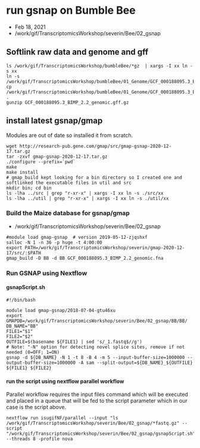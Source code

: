# run gsnap on Bumble Bee

* Feb 18, 2021
* /work/gif/TranscriptomicsWorkshop/severin/Bee/02_gsnap

## Softlink raw data and genome and gff

```
ls /work/gif/TranscriptomicsWorkshop/bumbleBee/*gz  | xargs -I xx ln -s xx
ln -s /work/gif/TranscriptomicsWorkshop/bumbleBee/01_Genome/GCF_000188095.3_BIMP_2.2_genomic.fna
cp /work/gif/TranscriptomicsWorkshop/bumbleBee/01_Genome/GCF_000188095.3_BIMP_2.2_genomic.gff.gz .
gunzip GCF_000188095.3_BIMP_2.2_genomic.gff.gz

```


## install latest gsnap/gmap
Modules are  out of date so installed it from scratch.  

```
wget http://research-pub.gene.com/gmap/src/gmap-gsnap-2020-12-17.tar.gz
tar -zxvf gmap-gsnap-2020-12-17.tar.gz
./configure --prefix=`pwd`
make
make install
# gmap_build kept looking for a bin directory so I created one and softlinked the executable files in util and src
mkdir bin; cd bin
ls -lha ../src | grep "r-xr-x" | xargs -I xx ln -s ./src/xx
ls -lha ../util | grep "r-xr-x" | xargs -I xx ln -s ./util/xx

```

### Build the Maize database for gsnap/gmap

* /work/gif/TranscriptomicsWorkshop/severin/Bee/02_gsnap

```
#module load gmap-gsnap  # version 2019-05-12-zjqshxf
salloc -N 1 -n 36 -p huge -t 4:00:00
export PATH=/work/gif/TranscriptomicsWorkshop/severin/gmap-2020-12-17/src/:$PATH
gmap_build -D BB -d BB GCF_000188095.3_BIMP_2.2_genomic.fna
```

### Run GSNAP using Nextflow

####  gsnapScript.sh
```
#!/bin/bash

module load gmap-gsnap/2018-07-04-gtu46xu
export GMAPDB=/work/gif/TranscriptomicsWorkshop/severin/Bee/02_gsnap/BB/BB/
DB_NAME="BB"
FILE1="$1"
FILE2="$2"
OUTFILE=$(basename ${FILE1} | sed 's/_1.fastq$//g')
# Note: "-N" option for detecting novel splice sites, remove if not needed (0=OFF; 1=ON)
gsnap -d ${DB_NAME} -N 1 -t 8 -B 4 -m 5 --input-buffer-size=1000000 --output-buffer-size=1000000 -A sam --split-output=${DB_NAME}_${OUTFILE} ${FILE1} ${FILE2}
```

#### run the script using nextflow parallel workflow

Parallel workflow requires the input files command which will be executed and placed in a queue that will be fed to the script parameter which in our case is the script above.

```
nextflow run isugifNF/parallel --input "ls /work/gif/TranscriptomicsWorkshop/severin/Bee/02_gsnap/*fastq.gz" --script "/work/gif/TranscriptomicsWorkshop/severin/Bee/02_gsnap/gsnapScript.sh" --threads 8 -profile nova

```
